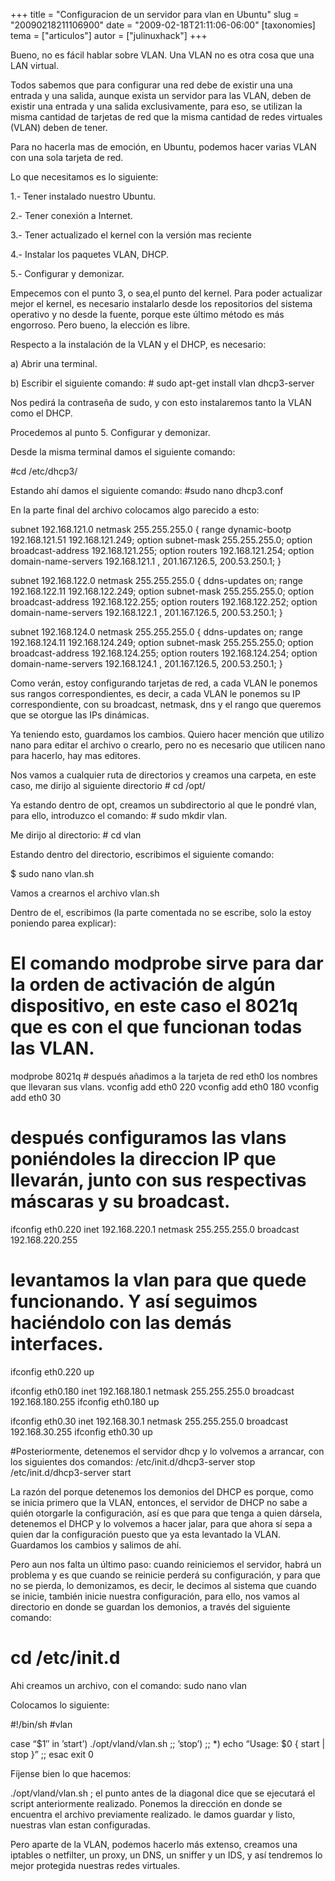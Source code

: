 +++
title = "Configuracion de un servidor para vlan en Ubuntu"
slug = "20090218211106900"
date = "2009-02-18T21:11:06-06:00"
[taxonomies]
tema = ["articulos"]
autor = ["julinuxhack"]
+++

Bueno, no es fácil hablar sobre VLAN. Una VLAN no es otra cosa que una
LAN virtual.

Todos sabemos que para configurar una red debe de existir una una
entrada y una salida, aunque exista un servidor para las VLAN, deben de
existir una entrada y una salida exclusivamente, para eso, se utilizan
la misma cantidad de tarjetas de red que la misma cantidad de redes
virtuales (VLAN) deben de tener.

<!-- more -->
Para no hacerla mas de emoción, en Ubuntu, podemos hacer varias VLAN con
una sola tarjeta de red.

Lo que necesitamos es lo siguiente:

1.- Tener instalado nuestro Ubuntu.

2.- Tener conexión a Internet.

3.- Tener actualizado el kernel con la versión mas reciente

4.- Instalar los paquetes VLAN, DHCP.

5.- Configurar y demonizar.

Empecemos con el punto 3, o sea,el punto del kernel. Para poder
actualizar mejor el kernel, es necesario instalarlo desde los
repositorios del sistema operativo y no desde la fuente, porque este
último método es más engorroso. Pero bueno, la elección es libre.

Respecto a la instalación de la VLAN y el DHCP, es necesario:

a)  Abrir una terminal.

b)  Escribir el siguiente comando: \# sudo apt-get install vlan
    dhcp3-server

Nos pedirá la contraseña de sudo, y con esto instalaremos tanto la VLAN
como el DHCP.

Procedemos al punto 5. Configurar y demonizar.

Desde la misma terminal damos el siguiente comando:

#cd /etc/dhcp3/

Estando ahí damos el siguiente comando: #sudo nano dhcp3.conf

En la parte final del archivo colocamos algo parecido a esto:

subnet 192.168.121.0 netmask 255.255.255.0 { range dynamic-bootp
192.168.121.51 192.168.121.249; option subnet-mask 255.255.255.0; option
broadcast-address 192.168.121.255; option routers 192.168.121.254;
option domain-name-servers 192.168.121.1 , 201.167.126.5, 200.53.250.1;
}

subnet 192.168.122.0 netmask 255.255.255.0 { ddns-updates on; range
192.168.122.11 192.168.122.249; option subnet-mask 255.255.255.0; option
broadcast-address 192.168.122.255; option routers 192.168.122.252;
option domain-name-servers 192.168.122.1 , 201.167.126.5, 200.53.250.1;
}

subnet 192.168.124.0 netmask 255.255.255.0 { ddns-updates on; range
192.168.124.11 192.168.124.249; option subnet-mask 255.255.255.0; option
broadcast-address 192.168.124.255; option routers 192.168.124.254;
option domain-name-servers 192.168.124.1 , 201.167.126.5, 200.53.250.1;
}

Como verán, estoy configurando tarjetas de red, a cada VLAN le ponemos
sus rangos correspondientes, es decir, a cada VLAN le ponemos su IP
correspondiente, con su broadcast, netmask, dns y el rango que queremos
que se otorgue las IPs dinámicas.

Ya teniendo esto, guardamos los cambios. Quiero hacer mención que
utilizo nano para editar el archivo o crearlo, pero no es necesario que
utilicen nano para hacerlo, hay mas editores.

Nos vamos a cualquier ruta de directorios y creamos una carpeta, en este
caso, me dirijo al siguiente directorio \# cd /opt/

Ya estando dentro de opt, creamos un subdirectorio al que le pondré
vlan, para ello, introduzco el comando: \# sudo mkdir vlan.

Me dirijo al directorio: \# cd vlan

Estando dentro del directorio, escribimos el siguiente comando:

$ sudo nano vlan.sh

Vamos a crearnos el archivo vlan.sh

Dentro de el, escribimos (la parte comentada no se escribe, solo la
estoy poniendo parea explicar):

# El comando modprobe sirve para dar la orden de activación de algún dispositivo, en este caso el 8021q que es con el que funcionan todas las VLAN.

modprobe 8021q \# después añadimos a la tarjeta de red eth0 los nombres
que llevaran sus vlans. vconfig add eth0 220 vconfig add eth0 180
vconfig add eth0 30

# después configuramos las vlans poniéndoles la direccion IP que llevarán, junto con sus respectivas máscaras y su broadcast.

ifconfig eth0.220 inet 192.168.220.1 netmask 255.255.255.0 broadcast
192.168.220.255

# levantamos la vlan para que quede funcionando. Y así seguimos haciéndolo con las demás interfaces.

ifconfig eth0.220 up

ifconfig eth0.180 inet 192.168.180.1 netmask 255.255.255.0 broadcast
192.168.180.255 ifconfig eth0.180 up

ifconfig eth0.30 inet 192.168.30.1 netmask 255.255.255.0 broadcast
192.168.30.255 ifconfig eth0.30 up

#Posteriormente, detenemos el servidor dhcp y lo volvemos a arrancar,
con los siguientes dos comandos: /etc/init.d/dhcp3-server stop
/etc/init.d/dhcp3-server start

La razón del porque detenemos los demonios del DHCP es porque, como se
inicia primero que la VLAN, entonces, el servidor de DHCP no sabe a
quién otorgarle la configuración, así es que para que tenga a quien
dársela, detenemos el DHCP y lo volvemos a hacer jalar, para que ahora
sí sepa a quien dar la configuración puesto que ya esta levantado la
VLAN. Guardamos los cambios y salimos de ahí.

Pero aun nos falta un último paso: cuando reiniciemos el servidor, habrá
un problema y es que cuando se reinicie perderá su configuración, y para
que no se pierda, lo demonizamos, es decir, le decimos al sistema que
cuando se inicie, también inicie nuestra configuración, para ello, nos
vamos al directorio en donde se guardan los demonios, a través del
siguiente comando:

# cd /etc/init.d

Ahi creamos un archivo, con el comando: sudo nano vlan

Colocamos lo siguiente:

#!/bin/sh #vlan

case “$1″ in ’start’) ./opt/vland/vlan.sh ;; ’stop’) ;; \*) echo “Usage:
$0 { start \| stop }” ;; esac exit 0

Fíjense bien lo que hacemos:

./opt/vland/vlan.sh ; el punto antes de la diagonal dice que se
ejecutará el script anteriormente realizado. Ponemos la dirección en
donde se encuentra el archivo previamente realizado. le damos guardar y
listo, nuestras vlan estan configuradas.

Pero aparte de la VLAN, podemos hacerlo más extenso, creamos una
iptables o netfilter, un proxy, un DNS, un sniffer y un IDS, y así
tendremos lo mejor protegida nuestras redes virtuales.

